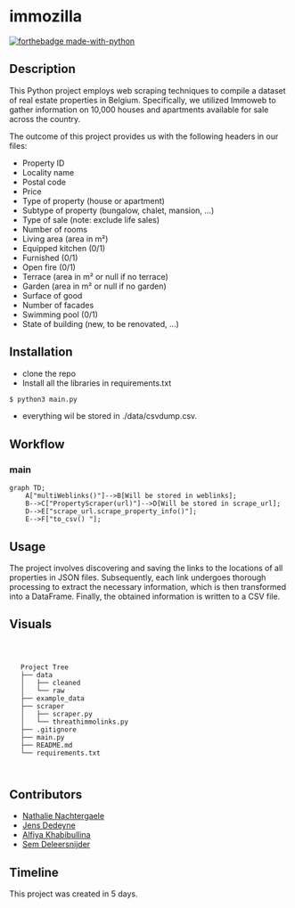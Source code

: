 # immozilla
[![forthebadge made-with-python](https://ForTheBadge.com/images/badges/made-with-python.svg)](https://www.python.org/)

##  Description
This Python project employs web scraping techniques to compile a dataset of real estate properties in Belgium. Specifically, we utilized Immoweb to gather information on 10,000 houses and apartments available for sale across the country.

The outcome of this project provides us with the following headers in our files:

* Property ID
* Locality name
* Postal code
* Price
* Type of property (house or apartment)
* Subtype of property (bungalow, chalet, mansion, ...)
* Type of sale (note: exclude life sales)
* Number of rooms
* Living area (area in m²)
* Equipped kitchen (0/1)
* Furnished (0/1)
* Open fire (0/1)
* Terrace (area in m² or null if no terrace)
* Garden (area in m² or null if no garden)
* Surface of good
* Number of facades
* Swimming pool (0/1)
* State of building (new, to be renovated, ...)


##  Installation

* clone the repo
* Install all the libraries in requirements.txt

```bash
$ python3 main.py
```

* everything wil be stored in ./data/csvdump.csv. 

##  Workflow

### main
```mermaid
graph TD;
    A["multiWeblinks()"]-->B[Will be stored in weblinks];
    B-->C["PropertyScraper(url)"]-->D[Will be stored in scrape_url];
    D-->E["scrape_url.scrape_property_info()"];
    E-->F["to_csv() "];
```

##  Usage

The project involves discovering and saving the links to the locations of all properties in JSON files. Subsequently, each link undergoes thorough processing to extract the necessary information, which is then transformed into a DataFrame. Finally, the obtained information is written to a CSV file.

## Visuals
<code>
<ol>
Project Tree
├── data
│   ├── cleaned
│   └── raw
├── example_data
├── scraper
│   ├── scraper.py
│   └── threathimmolinks.py
├── .gitignore
├── main.py
├── README.md
└── requirements.txt
</ol>
</code>


##  Contributors
- [Nathalie Nachtergaele](https://github.com/NathNacht)
- [Jens Dedeyne](https://github.com/DedeyJ)
- [Alfiya Khabibullina](https://github.com/justalphie)
- [Sem Deleersnijder](https://github.com/semdeleer)

##  Timeline

This project was created in 5 days.